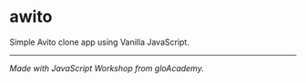 # awito
Simple Avito clone app using Vanilla JavaScript.

***

*Made with JavaScript Workshop from gloAcademy.*
